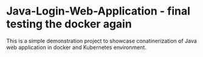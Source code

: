 # Java-Login-Web-Application - final testing the docker again
This is a simple demonstration project to showcase conatinerization of Java web application in docker and Kubernetes environment.
